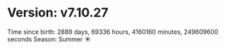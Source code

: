 # Version: v7.10.27
Time since birth: 2889 days, 69336 hours, 4160160 minutes, 249609600 seconds
Season: Summer ☀️
